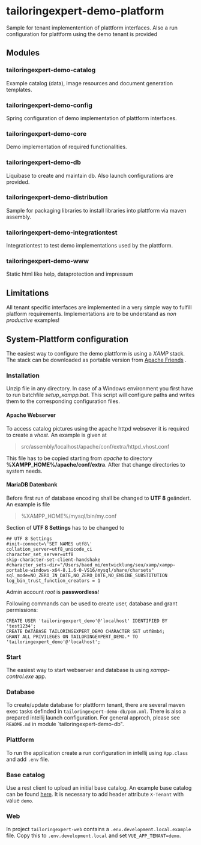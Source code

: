 # tailoringexpert-demo-platform

Sample for tenant implementention of plattform interfaces.
Also a run configuration for plattform using the demo tenant is provided

## Modules

### tailoringexpert-demo-catalog

Example catalog (data), image resources and document generation templates.

### tailoringexpert-demo-config

Spring configuration of demo implementation of plattform interfaces.

### tailoringexpert-demo-core

Demo implementation of required functionalities.

### tailoringexpert-demo-db

Liquibase to create and maintain db. Also launch configurations are provided.

### tailoringexpert-demo-distribution

Sample for packaging libraries to install libraries into plattform via maven assembly.

### tailoringexpert-demo-integrationtest

Integrationtest to test demo implementations used by the plattform.

### tailoringexpert-demo-www

Static html like help, dataprotection and impressum 

## Limitations

All tenant specific interfaces are implemented in a very simple way to fulfill 
platform requirements. Implementations are to be understand as _non productive_ 
examples!

## System-Plattform configuration

The easiest way to configure the demo plattform is using a _XAMP_ stack.
The stack can be downloaded as portable version from [Apache Friends](https://www.apachefriends.org/de/index.html) .

### Installation

Unzip file in any directory.
In case of a Windows environment you first have to run batchfile _setup_xampp.bat_.
This script will configure paths and writes them to the corresponding configuration files.

#### Apache Webserver

To access catalog pictures using the apache httpd websever it is required to create a *vhost*.
An example is given at

> src/assembly/localhost/apache/conf/extra/httpd_vhost.conf

This file has to be copied starting from *apache* to directory  **%XAMPP_HOME%/apache/conf/extra**.
After that change directories to system needs.

#### MariaDB Datenbank

Before first run of database encoding shall be changed to **UTF 8** geändert.
An example is file

> %XAMPP_HOME%/mysql/bin/my.conf

Section of **UTF 8 Settings** has to be changed to

    ## UTF 8 Settings
    #init-connect=\'SET NAMES utf8\'
    collation_server=utf8_unicode_ci
    character_set_server=utf8
    skip-character-set-client-handshake
    #character_sets-dir="/Users/baed_mi/entwicklung/seu/xamp/xampp-portable-windows-x64-8.1.6-0-VS16/mysql/share/charsets"
    sql_mode=NO_ZERO_IN_DATE,NO_ZERO_DATE,NO_ENGINE_SUBSTITUTION
    log_bin_trust_function_creators = 1

Admin account _*root*_ is **passwordless**!

Following commands can be used to create user, database and grant permissions:

    CREATE USER 'tailoringexpert_demo'@'localhost' IDENTIFIED BY 'test1234';
    CREATE DATABASE TAILORINGEXPERT_DEMO CHARACTER SET utf8mb4;
    GRANT ALL PRIVILEGES ON TAILORINGEXPERT_DEMO.* TO 'tailoringexpert_demo'@'localhost';

### Start

The easiest way to start webserver and database is using _xampp-control.exe_ app.

### Database

To create/update database for plattform tenant, there are several maven exec tasks definded in `tailoringexpert-demo-db/pom.xml`.
There is also a prepared intellij launch configuration. For general approch, please see `README.md` in 
module `tailoringexpert-demo-db".

### Plattform
To run the application create a run configuration in intellij using `App.class` and add `.env` file.

### Base catalog
Use a rest client to upload an initial base catalog.
An example base catalog can be found [here](src/test/resources/basecatalog.json).
It is necessary to add  header attribute `X-Tenant` with value `demo`. 

### Web
In project `tailoringexpert-web` contains a `.env.development.local.example` file. Copy this to `.env.development.local`
and set `VUE_APP_TENANT=demo`.